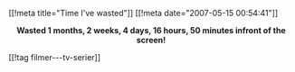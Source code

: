[[!meta  title="Time I&#039;ve wasted"]]
[[!meta  date="2007-05-15 00:54:41"]]
<div align="center"><strong>Wasted 1 months, 2 weeks, 4 days, 16 hours, 50 minutes infront of the screen!</strong></div>

[[!tag  filmer---tv-serier]]